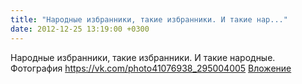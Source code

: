 ```yaml
---
title: "Народные избранники, такие избранники. И такие нар..."
date: 2012-12-25 13:19:00 +0300
---
```


Народные избранники, такие избранники. И такие народные.
Фотография
<a class="vk-attach" href="https://vk.com/photo41076938_295004005">https://vk.com/photo41076938_295004005</a>
<a class="vk-attach" href="https://vk.com/photo41076938_295004005">Вложение</a>
